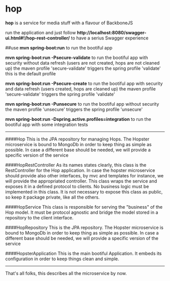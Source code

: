# hop


**hop** is a service for media stuff with a flavour of BackboneJS
  
run the application and just follow **http://localhost:8080/swagger-ui.html#!/hop-rest-controller/** to have a serius Swagger experience


##use
**mvn spring-boot:run**
   to run the bootiful app

**mvn spring-boot:run -Psecure-validate**
      to run the bootiful app with security without data refresh (users are not created, hops are not cleaned up)
      the maven profile 'secure-validate' triggers the spring profile 'validate'
      this is the default profile

**mvn spring-boot:run -Psecure-create**
      to run the bootiful app with security and data refresh (users created, hops are cleaned up)
      the maven profile 'secure-validate' triggers the spring profile 'validate'
      
**mvn spring-boot:run -Punsecure**
      to run the bootiful app without security
      the maven profile 'unsecure' triggers the spring profile 'unsecure'

**mvn spring-boot:run -Dspring.active.profiles=integration**
   to run the bootiful app with some integration tests



---  

####Hop
This is the JPA repository for managing Hops.
The Hopster microservice is bound to MongoDb in order to keep thing as simple as possible. 
In case a different base should be needed, we will provide a specific version of the service

####HopRestController 
As its names states clearly, this class is the RestController for the Hop application.
In case the hopster microservice should provide also other interfaces, by mvc and templates for instance, we will provide the appropriated controller.
This class wraps the service and exposes it in a defined protocol to clients.
No business logic must be implemented in this class.
It is not necessary to expose this class as public, so keep it package private, like all the others.  

####HopService 
This class is responsible for serving the "business" of the Hop model.
It must be protocol agnostic and bridge the model stored in a repository to the client interface.  

####HopRepository
This is the JPA repository.
The Hopster microservice is bound to MongoDb in order to keep thing as simple as possible.
In case a different base should be needed, we will provide a specific version of the service

####HopsterApplication
This is the main bootiful Application.
It embeds its configuration in order to keep things clean and simple.

---
That's all folks, this describes all the microservice by now.
